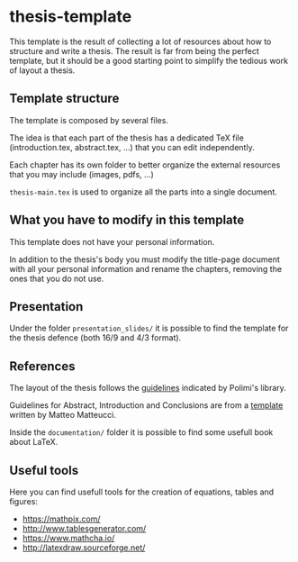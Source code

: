 # thesis-template

This template is the result of collecting a lot of resources about how to structure and write a thesis. 
The result is far from being the perfect template, but it should be a good starting point to simplify the tedious work of layout a thesis.

## Template structure
The template is composed by several files. 

The idea is that each part of the thesis has a dedicated TeX file (introduction.tex, abstract.tex, ...) that you can edit independently. 

Each chapter has its own folder to better organize the external resources that you may include (images, pdfs, ...)

`thesis-main.tex` is used to organize all the parts into a single document. 

## What you have to modify in this template
This template does not have your personal information.

In addition to the thesis's body you must modify the title-page document with all your personal information and rename the chapters, removing the ones that you do not use.

## Presentation
Under the folder `presentation_slides/` it is possible to find the template for the thesis defence (both 16/9 and 4/3 format).

## References
The layout of the thesis follows the [guidelines](http://www.tedoc.polimi.it/uploads/media/PoliTesi_Istruzioni.pdf) indicated by Polimi's library.

Guidelines for Abstract, Introduction and Conclusions are from a [template](http://airwiki.ws.dei.polimi.it/images/3/3c/SchemaTesi.tgz) written by Matteo Matteucci.

Inside the `documentation/` folder it is possible to find some usefull book about LaTeX.

## Useful tools
Here you can find usefull tools for the creation of equations, tables and figures:

*	https://mathpix.com/
*	http://www.tablesgenerator.com/
* 	https://www.mathcha.io/
*	http://latexdraw.sourceforge.net/
